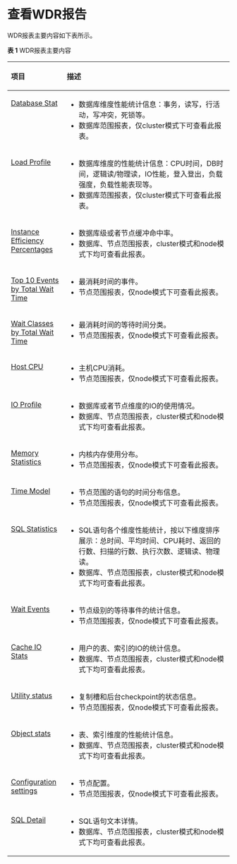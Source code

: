 # 查看WDR报告

WDR报表主要内容如下表所示。

**表 1**  WDR报表主要内容

<a name="table393925013136"></a>
<table><thead align="left"><tr id="row993915015139"><th class="cellrowborder" valign="top" width="25.130000000000003%" id="mcps1.2.3.1.1"><p id="p95769156115"><a name="p95769156115"></a><a name="p95769156115"></a>项目</p>
</th>
<th class="cellrowborder" valign="top" width="74.87%" id="mcps1.2.3.1.2"><p id="p11576141512113"><a name="p11576141512113"></a><a name="p11576141512113"></a>描述</p>
</th>
</tr>
</thead>
<tbody><tr id="row493910504134"><td class="cellrowborder" valign="top" width="25.130000000000003%" headers="mcps1.2.3.1.1 "><p id="p135718501312"><a name="p135718501312"></a><a name="p135718501312"></a><a href="Database-Stat.md">Database Stat</a></p>
</td>
<td class="cellrowborder" valign="top" width="74.87%" headers="mcps1.2.3.1.2 "><a name="ul1390984091817"></a><a name="ul1390984091817"></a><ul id="ul1390984091817"><li>数据库维度性能统计信息：事务，读写，行活动，写冲突，死锁等。</li><li>数据库范围报表，仅cluster模式下可查看此报表。</li></ul>
</td>
</tr>
<tr id="row2093975011311"><td class="cellrowborder" valign="top" width="25.130000000000003%" headers="mcps1.2.3.1.1 "><p id="p135731021"><a name="p135731021"></a><a name="p135731021"></a><a href="../SQLReference/Load-Profile.md">Load Profile</a></p>
</td>
<td class="cellrowborder" valign="top" width="74.87%" headers="mcps1.2.3.1.2 "><a name="ul18207141181919"></a><a name="ul18207141181919"></a><ul id="ul18207141181919"><li>数据库维度的性能统计信息：CPU时间，DB时间，逻辑读/物理读，IO性能，登入登出，负载强度，负载性能表现等。</li><li>数据库范围报表，仅cluster模式下可查看此报表。</li></ul>
</td>
</tr>
<tr id="row14939450101319"><td class="cellrowborder" valign="top" width="25.130000000000003%" headers="mcps1.2.3.1.1 "><p id="p13524917629"><a name="p13524917629"></a><a name="p13524917629"></a><a href="../SQLReference/Instance-Efficiency-Percentages.md">Instance Efficiency Percentages</a></p>
</td>
<td class="cellrowborder" valign="top" width="74.87%" headers="mcps1.2.3.1.2 "><a name="ul16824181471911"></a><a name="ul16824181471911"></a><ul id="ul16824181471911"><li>数据库级或者节点缓冲命中率。</li><li>数据库、节点范围报表，cluster模式和node模式下均可查看此报表。</li></ul>
</td>
</tr>
<tr id="row7187450143319"><td class="cellrowborder" valign="top" width="25.130000000000003%" headers="mcps1.2.3.1.1 "><p id="p177481629821"><a name="p177481629821"></a><a name="p177481629821"></a><a href="../SQLReference/Top-10-Events-by-Total-Wait-Time.md">Top 10 Events by Total Wait Time</a></p>
</td>
<td class="cellrowborder" valign="top" width="74.87%" headers="mcps1.2.3.1.2 "><a name="ul12361168192018"></a><a name="ul12361168192018"></a><ul id="ul12361168192018"><li>最消耗时间的事件。</li><li>节点范围报表，仅node模式下可查看此报表。</li></ul>
</td>
</tr>
<tr id="row8940250181315"><td class="cellrowborder" valign="top" width="25.130000000000003%" headers="mcps1.2.3.1.1 "><p id="p898917481218"><a name="p898917481218"></a><a name="p898917481218"></a><a href="../SQLReference/Wait-Classes-by-Total-Wait-Time.md">Wait Classes by Total Wait Time</a></p>
</td>
<td class="cellrowborder" valign="top" width="74.87%" headers="mcps1.2.3.1.2 "><a name="ul9162210192018"></a><a name="ul9162210192018"></a><ul id="ul9162210192018"><li>最消耗时间的等待时间分类。</li><li>节点范围报表，仅node模式下可查看此报表。</li></ul>
</td>
</tr>
<tr id="row159402050151318"><td class="cellrowborder" valign="top" width="25.130000000000003%" headers="mcps1.2.3.1.1 "><p id="p6930825312"><a name="p6930825312"></a><a name="p6930825312"></a><a href="../SQLReference/Host-CPU.md">Host CPU</a></p>
</td>
<td class="cellrowborder" valign="top" width="74.87%" headers="mcps1.2.3.1.2 "><a name="ul6732512112017"></a><a name="ul6732512112017"></a><ul id="ul6732512112017"><li>主机CPU消耗。</li><li>节点范围报表，仅node模式下可查看此报表。</li></ul>
</td>
</tr>
<tr id="row17551185391511"><td class="cellrowborder" valign="top" width="25.130000000000003%" headers="mcps1.2.3.1.1 "><p id="p1315310231485"><a name="p1315310231485"></a><a name="p1315310231485"></a><a href="../SQLReference/IO-Profile.md">IO Profile</a></p>
</td>
<td class="cellrowborder" valign="top" width="74.87%" headers="mcps1.2.3.1.2 "><a name="ul101821751121920"></a><a name="ul101821751121920"></a><ul id="ul101821751121920"><li>数据库或者节点维度的IO的使用情况。</li><li>数据库、节点范围报表，cluster模式和node模式下均可查看此报表。</li></ul>
</td>
</tr>
<tr id="row1212013312166"><td class="cellrowborder" valign="top" width="25.130000000000003%" headers="mcps1.2.3.1.1 "><p id="p7991716336"><a name="p7991716336"></a><a name="p7991716336"></a><a href="../SQLReference/.md">Memory Statistics</a></p>
</td>
<td class="cellrowborder" valign="top" width="74.87%" headers="mcps1.2.3.1.2 "><a name="ul4459131414205"></a><a name="ul4459131414205"></a><ul id="ul4459131414205"><li>内核内存使用分布。</li><li>节点范围报表，仅node模式下可查看此报表。</li></ul>
</td>
</tr>
<tr id="row1213317120167"><td class="cellrowborder" valign="top" width="25.130000000000003%" headers="mcps1.2.3.1.1 "><p id="p1316142615558"><a name="p1316142615558"></a><a name="p1316142615558"></a><a href="../SQLReference/Time-Model.md">Time Model</a></p>
</td>
<td class="cellrowborder" valign="top" width="74.87%" headers="mcps1.2.3.1.2 "><a name="ul16141716192014"></a><a name="ul16141716192014"></a><ul id="ul16141716192014"><li>节点范围的语句的时间分布信息。</li><li>节点范围报表，仅node模式下可查看此报表。</li></ul>
</td>
</tr>
<tr id="row849110591151"><td class="cellrowborder" valign="top" width="25.130000000000003%" headers="mcps1.2.3.1.1 "><p id="p148180593320"><a name="p148180593320"></a><a name="p148180593320"></a><a href="../SQLReference/SQL-Statistics.md">SQL Statistics</a></p>
</td>
<td class="cellrowborder" valign="top" width="74.87%" headers="mcps1.2.3.1.2 "><a name="ul275315279205"></a><a name="ul275315279205"></a><ul id="ul275315279205"><li>SQL语句各个维度性能统计，按以下维度排序展示：总时间、平均时间、CPU耗时、返回的行数、扫描的行数、执行次数、逻辑读、物理读。</li><li>数据库、节点范围报表，cluster模式和node模式下均可查看此报表。</li></ul>
</td>
</tr>
<tr id="row25971658162"><td class="cellrowborder" valign="top" width="25.130000000000003%" headers="mcps1.2.3.1.1 "><p id="p469710321319"><a name="p469710321319"></a><a name="p469710321319"></a><a href="../SQLReference/Wait-Events.md">Wait Events</a></p>
</td>
<td class="cellrowborder" valign="top" width="74.87%" headers="mcps1.2.3.1.2 "><a name="ul16467171762013"></a><a name="ul16467171762013"></a><ul id="ul16467171762013"><li>节点级别的等待事件的统计信息。</li><li>节点范围报表，仅node模式下可查看此报表。</li></ul>
</td>
</tr>
<tr id="row84391355171517"><td class="cellrowborder" valign="top" width="25.130000000000003%" headers="mcps1.2.3.1.1 "><p id="p4217934665"><a name="p4217934665"></a><a name="p4217934665"></a><a href="../SQLReference/Cache-IO-Stats.md">Cache IO Stats</a></p>
</td>
<td class="cellrowborder" valign="top" width="74.87%" headers="mcps1.2.3.1.2 "><a name="ul1952991992018"></a><a name="ul1952991992018"></a><ul id="ul1952991992018"><li>用户的表、索引的IO的统计信息。</li><li>数据库、节点范围报表，cluster模式和node模式下均可查看此报表。</li></ul>
</td>
</tr>
<tr id="row206181557111517"><td class="cellrowborder" valign="top" width="25.130000000000003%" headers="mcps1.2.3.1.1 "><p id="p136841836962"><a name="p136841836962"></a><a name="p136841836962"></a><a href="../SQLReference/Utility-status.md">Utility status</a></p>
</td>
<td class="cellrowborder" valign="top" width="74.87%" headers="mcps1.2.3.1.2 "><a name="ul08921320182014"></a><a name="ul08921320182014"></a><ul id="ul08921320182014"><li>复制槽和后台checkpoint的状态信息。</li><li>节点范围报表，仅node模式下可查看此报表。</li></ul>
</td>
</tr>
<tr id="row156411451131512"><td class="cellrowborder" valign="top" width="25.130000000000003%" headers="mcps1.2.3.1.1 "><p id="p12651331239"><a name="p12651331239"></a><a name="p12651331239"></a><a href="../SQLReference/Object-stats.md">Object stats</a></p>
</td>
<td class="cellrowborder" valign="top" width="74.87%" headers="mcps1.2.3.1.2 "><a name="ul8257222112020"></a><a name="ul8257222112020"></a><ul id="ul8257222112020"><li>表、索引维度的性能统计信息。</li><li>数据库、节点范围报表，cluster模式和node模式下均可查看此报表。</li></ul>
</td>
</tr>
<tr id="row8845174912158"><td class="cellrowborder" valign="top" width="25.130000000000003%" headers="mcps1.2.3.1.1 "><p id="p14537204613311"><a name="p14537204613311"></a><a name="p14537204613311"></a><a href="../SQLReference/Configuration-settings.md">Configuration settings</a></p>
</td>
<td class="cellrowborder" valign="top" width="74.87%" headers="mcps1.2.3.1.2 "><a name="ul168342610201"></a><a name="ul168342610201"></a><ul id="ul168342610201"><li>节点配置。</li><li>节点范围报表，仅node模式下可查看此报表。</li></ul>
</td>
</tr>
<tr id="row4940165081318"><td class="cellrowborder" valign="top" width="25.130000000000003%" headers="mcps1.2.3.1.1 "><p id="p15283141442"><a name="p15283141442"></a><a name="p15283141442"></a><a href="../SQLReference/SQL-Detail.md">SQL Detail</a></p>
</td>
<td class="cellrowborder" valign="top" width="74.87%" headers="mcps1.2.3.1.2 "><a name="ul0524829142012"></a><a name="ul0524829142012"></a><ul id="ul0524829142012"><li>SQL语句文本详情。</li><li>数据库、节点范围报表，cluster模式和node模式下均可查看此报表。</li></ul>
</td>
</tr>
</tbody>
</table>
